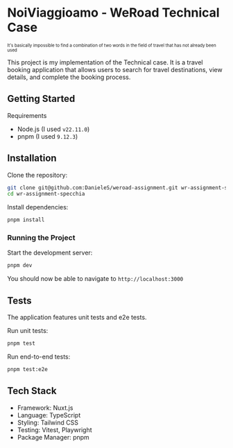 # NoiViaggioamo - WeRoad Technical Case

<sub><sup>It's basically impossible to find a combination of two words in the field of travel that has not already been used</sup></sub>

This project is my implementation of the Technical case. It is a travel booking application that allows users to search for travel destinations, view details, and complete the booking process.

## Getting Started

Requirements

- Node.js (I used `v22.11.0`)
- pnpm (I used `9.12.3`)

## Installation

Clone the repository:

```bash
git clone git@github.com:DanieleS/weroad-assignment.git wr-assignment-specchia
cd wr-assignment-specchia
```

Install dependencies:

```bash
pnpm install
```

### Running the Project

Start the development server:

```bash
pnpm dev
```

You should now be able to navigate to `http://localhost:3000`

## Tests

The application features unit tests and e2e tests.

Run unit tests:

```bash
pnpm test
```

Run end-to-end tests:

```bash
pnpm test:e2e
```

## Tech Stack

- Framework: Nuxt.js
- Language: TypeScript
- Styling: Tailwind CSS
- Testing: Vitest, Playwright
- Package Manager: pnpm

